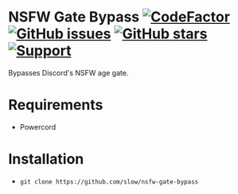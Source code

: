# NSFW Gate Bypass [![CodeFactor](https://www.codefactor.io/repository/github/discord-modifications/nsfw-gate-bypass/badge)](https://www.codefactor.io/repository/github/discord-modifications/nsfw-gate-bypass) [![GitHub issues](https://img.shields.io/github/issues/slow/nsfw-gate-bypass?style=flat)](https://github.com/slow/nsfw-gate-bypass/issues) [![GitHub stars](https://img.shields.io/github/stars/slow/nsfw-gate-bypass?style=flat)](https://github.com/slow/nsfw-gate-bypass/stargazers) [![Support](https://img.shields.io/discord/887015827134632057)](https://discord.gg/HQ5N7Rcajc)
Bypasses Discord's NSFW age gate.

# Requirements
- Powercord

# Installation

-  `git clone https://github.com/slow/nsfw-gate-bypass`

